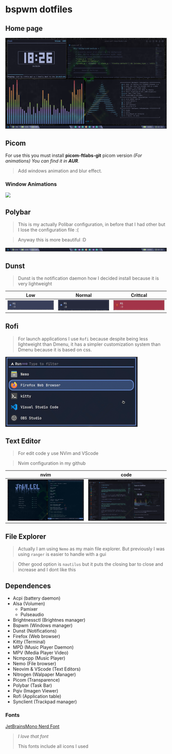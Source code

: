 # bspwm dotfiles

## Home page

![](https://github.com/javiLeL/arch-dotfiles/blob/main/Pictures/Captures/Capture_25-04-2024_18:26:02.png?raw=true)

## Picom
For use this you must install **picom-ftlabs-git** picom version *(For animations)* *You can find it in ***AUR****.

> Add windows animation and blur effect.

### Window Animations

![](https://github.com/javiLeL/arch-dotfiles/blob/main/Videos/2024-04-25-18-30-17-_online-video-cutter.com_.gif?raw=true)

## Polybar 

> This is my actually Polibar configuration, in before that I had other but I lose the configuration file :(

> Anyway this is more beautiful :D 

![](https://github.com/javiLeL/arch-dotfiles/blob/main/Pictures/Captures/Capture_25-04-2024_18:26:28.png?raw=true)

## Dunst

> Dunst is the notification daemon how I decided install because it is very lightweight

| Low                                                                                                                | Normal                                                                                                             | Crittcal                                                                                                           |
| ------------------------------------------------------------------------------------------------------------------ | ------------------------------------------------------------------------------------------------------------------ | ------------------------------------------------------------------------------------------------------------------ |
| ![](https://github.com/javiLeL/arch-dotfiles/blob/main/Pictures/Captures/Capture_25-04-2024_19:03:22.png?raw=true) | ![](https://github.com/javiLeL/arch-dotfiles/blob/main/Pictures/Captures/Capture_25-04-2024_19:03:36.png?raw=true) | ![](https://github.com/javiLeL/arch-dotfiles/blob/main/Pictures/Captures/Capture_25-04-2024_19:03:03.png?raw=true) |
## Rofi 

> For launch applications I use `Rofi` because despite being less lightweight than Dmenu, it has a simpler customization system than Dmenu because it is based on css. 

![](https://github.com/javiLeL/arch-dotfiles/blob/main/Pictures/Captures/Capture_25-04-2024_18:37:23.png?raw=true)

## Text Editor

> For edit code y use NVim and VScode

> Nvim configuration in my github 

| nvim                                                                                                               | code                                                                                                               |
| ------------------------------------------------------------------------------------------------------------------ | ------------------------------------------------------------------------------------------------------------------ |
| ![](https://github.com/javiLeL/arch-dotfiles/blob/main/Pictures/Captures/Capture_25-04-2024_19:28:23.png?raw=true) | ![](https://github.com/javiLeL/arch-dotfiles/blob/main/Pictures/Captures/Capture_25-04-2024_19:29:08.png?raw=true) |

## File Explorer

> Actually I am using `Nemo` as my main file explorer. But previously I was using `ranger` is easier to handle with a gui

> Other good option is `nautilus` but it puts the closing bar to close and increase and I dont like this  

## Dependences 

- Acpi (battery daemon)
- Alsa (Volumen)
  - Pamixer
  - Pulseaudio
- Brightnessctl (Brightnes manager)
- Bspwm (Windows manager)
- Dunst (Notifications)
- Firefox (Web browser)
- Kitty (Terminal)
- MPD (Music Player Daemon)
- MPV (Media Player Video)
- Ncmpcpp (Music Player)
- Nemo (File browser)
- Neovim & VScode (Text Editors)
- Nitrogen (Walpaper Manager)
- Picom (Transparence)
- Polybar (Task Bar)
- Pqiv (Imagen Viewer)
- Rofi (Application table)
- Synclient (Trackpad manager)

### Fonts 

[JetBrainsMono Nerd Font](https://www.nerdfonts.com/font-downloads)

> *I love that font*
> 
> This fonts include all icons I used